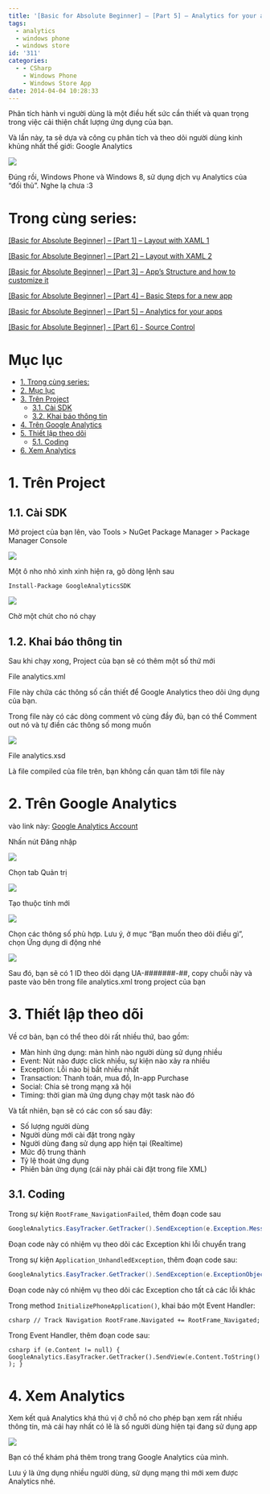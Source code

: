 ```yaml
---
title: '[Basic for Absolute Beginner] – [Part 5] – Analytics for your apps'
tags:
  - analytics
  - windows phone
  - windows store
id: '311'
categories:
  - - CSharp
    - Windows Phone
    - Windows Store App
date: 2014-04-04 10:28:33
---
```


Phân tích hành vi người dùng là một điều hết sức cần thiết và quan trọng trong việc cải thiện chất lượng ứng dụng của bạn.

Và lần này, ta sẽ dựa và công cụ phân tích và theo dõi người dùng kinh khủng nhất thế giới: Google Analytics

![](https://farm8.staticflickr.com/7322/13573942035_b413d8924a_o.png)

Đúng rồi, Windows Phone và Windows 8, sử dụng dịch vụ Analytics của “đối thủ”. Nghe lạ chưa :3

<!-- more -->

# Trong cùng series:
<a id="markdown-trong-c%C3%B9ng-series%3A" name="trong-c%C3%B9ng-series%3A"></a>

[\[Basic for Absolute Beginner\] – \[Part 1\] – Layout with XAML 1](https://huntertran.ca/2013/11/21/windows-phone-silverlight-layout-with-xaml-basic-for-absolute-beginner/)

[\[Basic for Absolute Beginner\] – \[Part 2\] – Layout with XAML 2](https://huntertran.ca/2014/01/21/windows-phone-silverlight-layout-with-xaml-basic-for-absolute-beginner-part-2/) 

[\[Basic for Absolute Beginner\] – \[Part 3\] – App’s Structure and how to customize it](https://huntertran.ca/2014/02/26/basic-for-absolute-beginner-part-3-apps-structure-and-how-customized-it/)

[\[Basic for Absolute Beginner\] – \[Part 4\] – Basic Steps for a new app](https://huntertran.ca/2014/03/31/basic-for-absolute-beginner-part-4-basic-steps-for-a-new-app/)

[\[Basic for Absolute Beginner\] – \[Part 5\] – Analytics for your apps](https://huntertran.ca/2014/04/04/basic-for-absolute-beginner-part-5-analytics-for-your-apps/)

[\[Basic for Absolute Beginner\] - \[Part 6\] - Source Control](https://huntertran.ca/2014/05/02/basic-for-absolute-beginner-part-6-source-control/)

# Mục lục
<a id="markdown-m%E1%BB%A5c-l%E1%BB%A5c" name="m%E1%BB%A5c-l%E1%BB%A5c"></a>

<!-- TOC -->

- [1. Trong cùng series:](#1-trong-c%C3%B9ng-series)
- [2. Mục lục](#2-m%E1%BB%A5c-l%E1%BB%A5c)
- [3. Trên Project](#3-tr%C3%AAn-project)
    - [3.1. Cài SDK](#31-c%C3%A0i-sdk)
    - [3.2. Khai báo thông tin](#32-khai-b%C3%A1o-th%C3%B4ng-tin)
- [4. Trên Google Analytics](#4-tr%C3%AAn-google-analytics)
- [5. Thiết lập theo dõi](#5-thi%E1%BA%BFt-l%E1%BA%ADp-theo-d%C3%B5i)
    - [5.1. Coding](#51-coding)
- [6. Xem Analytics](#6-xem-analytics)

<!-- /TOC -->

# 1. Trên Project
<a id="markdown-tr%C3%AAn-project" name="tr%C3%AAn-project"></a>

## 1.1. Cài SDK
<a id="markdown-c%C3%A0i-sdk" name="c%C3%A0i-sdk"></a>

Mở project của bạn lên, vào Tools > NuGet Package Manager > Package Manager Console

![](http://farm8.staticflickr.com/7070/13574117965_55d85b93db_o.png)

Một ô nho nhỏ xinh xinh hiện ra, gõ dòng lệnh sau

```shell
Install-Package GoogleAnalyticsSDK
```

![](http://farm3.staticflickr.com/2835/13574223523_c343351607_o.png)

Chờ một chút cho nó chạy

## 1.2. Khai báo thông tin
<a id="markdown-khai-b%C3%A1o-th%C3%B4ng-tin" name="khai-b%C3%A1o-th%C3%B4ng-tin"></a>

Sau khi chạy xong, Project của bạn sẽ có thêm một số thứ mới

File analytics.xml

File này chứa các thông số cần thiết để Google Analytics theo dõi ứng dụng của bạn.

Trong file này có các dòng comment vô cùng đầy đủ, bạn có thể Comment out nó và tự điền các thông số mong muốn

![](http://farm8.staticflickr.com/7185/13574595064_28071ab5ae_o.png)

File analytics.xsd

Là file compiled của file trên, bạn không cần quan tâm tới file này

# 2. Trên Google Analytics
<a id="markdown-tr%C3%AAn-google-analytics" name="tr%C3%AAn-google-analytics"></a>

vào link này: [Google Analytics Account](http://google.com/analytics)

Nhấn nút Đăng nhập

![](http://farm8.staticflickr.com/7316/13574390013_fc95019363_o.png)

Chọn tab Quản trị

![](http://farm8.staticflickr.com/7026/13574407623_8c32c154eb_o.png)

Tạo thuộc tính mới

![](http://farm4.staticflickr.com/3781/13574432883_7b8b91df2f_o.png)

Chọn các thông số phù hợp. Lưu ý, ở mục “Bạn muốn theo dõi điều gì”, chọn Ứng dụng di động nhé

![](http://farm4.staticflickr.com/3819/13574765814_c96d25bb44_o.png)

Sau đó, bạn sẽ có 1 ID theo dõi dạng UA-#######-##, copy chuỗi này và paste vào bên trong file analytics.xml trong project của bạn

# 3. Thiết lập theo dõi
<a id="markdown-thi%E1%BA%BFt-l%E1%BA%ADp-theo-d%C3%B5i" name="thi%E1%BA%BFt-l%E1%BA%ADp-theo-d%C3%B5i"></a>

Về cơ bản, bạn có thể theo dõi rất nhiều thứ, bao gồm:

*   Màn hình ứng dụng: màn hình nào người dùng sử dụng nhiều
*   Event: Nút nào được click nhiều, sự kiện nào xảy ra nhiều
*   Exception: Lỗi nào bị bắt nhiều nhất
*   Transaction: Thanh toán, mua đồ, In-app Purchase
*   Social: Chia sẻ trong mạng xã hội
*   Timing: thời gian mà ứng dụng chạy một task nào đó

Và tất nhiên, bạn sẽ có các con số sau đây:

*   Số lượng người dùng
*   Người dùng mới cài đặt trong ngày
*   Người dùng đang sử dụng app hiện tại (Realtime)
*   Mức độ trung thành
*   Tỷ lệ thoát ứng dụng
*   Phiên bản ứng dụng (cái này phải cài đặt trong file XML)

## 3.1. Coding
<a id="markdown-coding" name="coding"></a>

Trong sự kiện `RootFrame_NavigationFailed`, thêm đoạn code sau

```csharp
GoogleAnalytics.EasyTracker.GetTracker().SendException(e.Exception.Message, false);
```

Đoạn code này có nhiệm vụ theo dõi các Exception khi lỗi chuyển trang

Trong sự kiện `Application_UnhandledException`, thêm đoạn code sau:

```csharp
GoogleAnalytics.EasyTracker.GetTracker().SendException(e.ExceptionObject.Message, false);
```

Đoạn code này có nhiệm vụ theo dõi các Exception cho tất cả các lỗi khác

Trong method `InitializePhoneApplication()`, khai báo một Event Handler:

```csharp // Track Navigation RootFrame.Navigated += RootFrame_Navigated; ```

Trong Event Handler, thêm đoạn code sau:

```csharp if (e.Content != null) { GoogleAnalytics.EasyTracker.GetTracker().SendView(e.Content.ToString()); } ```

# 4. Xem Analytics
<a id="markdown-xem-analytics" name="xem-analytics"></a>

Xem kết quả Analytics khá thú vị ở chỗ nó cho phép bạn xem rất nhiều thông tin, mà cái hay nhất có lẽ là số người dùng hiện tại đang sử dụng app

![](http://farm4.staticflickr.com/3726/13575637933_a49df7e626_o.png)

Bạn có thể khám phá thêm trong trang Google Analytics của mình.

Lưu ý là ứng dụng nhiều người dùng, sử dụng mạng thì mới xem được Analytics nhé.